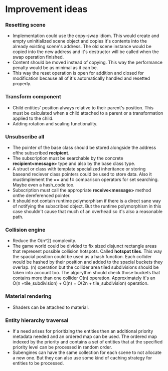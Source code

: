 # Improvement ideas

### Resetting scene
- Implementation could use the copy-swap idiom. This would create and empty uninitialized scene object and copies it's contents into the already existing scene's address. The old scene instance would be copied into the new address and it's destructor will be called when the swap operation finished.
- Content should be moved instead of copying. This way the performance penalty would be as minimal as it can be.
- This way the reset operation is open for addition and closed for modification because all of it's automatically handled and resetted properly.

### Transform component
- Child entities' position always relative to their parent's position. This must be calculated when a child attached to a parent or a transformation applied to the child.
- Adding rotation and scaling functionality.

### Unsubscribe all
- The pointer of the base class should be stored alongside the address ofthe subscribed **recipient<Message>**.
- The subscription must be searchable by the concrete **recipient\<message\>** type and also by the base class type.
- A struct or class with template specialized inheritance or storing baseand reciever class pointers could be used to store data. Also it mustimplement the **==** and **!=** comparison operators for set searching. Maybe even a hash_code too.
- Subscription must call the appropriate **receive\<message\>** method onthe dereferenced pointer.
- It should not contain runtime polymorphism if there is a direct sane way of notifying the subscribed object. But the runtime polymorphism in this case shouldn't cause that much of an overhead so it's also a reasonable path.

### Collision engine
- Reduce the O(n^2) complexity.
- The game world could be divided to fix sized disjunct rectangle areas that represent possible collision hotspots. Called **hotspot tiles**. This way the spacial position could be used as a hash function. Each collider would be hashed by their position and added to the spacial buckets they overlap. (n) operation but the collider area tiled subdivisions should be taken into account too. The algorythm should check those buckets that contains more than one collider O(n) operation. Approximately it's an O(n +tile_subdivision) + O(n) = O(2n + tile_subdivision) operation.

### Material rendering
- Shaders can be attached to material.

### Entity hierarchy traversal
- If a need arises for prioritizing the entities then an additional priority metadata needed and an ordered map can be used. The ordered map indexed by the priority and contains a set of entities that at the specified priority level can be processed in random order.
- Subengines can have the same collection for each scene to not allocate a new one. But they can also use some kind of caching strategy for entities to be processed.
